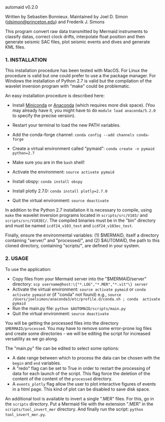 automaid v0.2.0

Written by Sebastien Bonnieux.
Maintained by Joel D. Simon (jdsimon@princeton.edu) and Frederik J. Simons

This program convert raw data transmitted by Mermaid instruments to classify
datas, correct clock drifts, interpolate float position and then generate
seismic SAC files, plot seismic events and dives and generate KML files.

### 1. INSTALLATION

This installation procedure has been tested with MacOS. For Linux the
procedure is valid but one could prefer to use a the package manager.
For Windows the installation of Python 2.7 is valid but the
compilation of the wavelet inversion program with "make" could be
problematic.

An easy installation procedure is described here:

* Install [Miniconda](https://conda.io/miniconda.html) or
  [Anaconda](https://www.anaconda.com/download/) (which requires more
  disk space). (You may already have it, you might have to do `module
  load anaconda/5.2.0` to specify the precise version).
* Restart your terminal to load the new PATH variables.
* Add the conda-forge channel:
  `conda config --add channels conda-forge`
* Create a virtual environment called "pymaid":
  `conda create -n pymaid python=2.7`

* Make sure you are in the `bash` shell!

* Activate the environment:
  `source activate pymaid`
* Install obspy:
  `conda install obspy`
* Install plotly 2.7.0:
  `conda install plotly=2.7.0`
* Quit the virtual environment:
  `source deactivate`

In addition to the Python 2.7 installation it is necessary to compile,
using `make` the wavelet inversion programs located in
`scripts/src/V103/` and `scripts/src/V103EC/`. The compiled binaries
must be in the "bin" directory and must be named `icdf24_v103_test` and
`icdf24_v103ec_test`.

Finally, ensure the environmental variables:
(1) $MERMAID, itself a directory containing "server/" and "processed/", and
(2) $AUTOMAID, the path to this cloned directory, containing "scripts/",
are defined in your system.

### 2. USAGE

To use the application:

* Copy files from your Mermaid server into the "$MERMAID/server" directory:
  `scp username@host:\{"*.LOG","*.MER","*.vit"\} server`
* Activate the virtual environment:
  `source activate pymaid` or `conda activate pymaid` or (if "conda" not found)
  e.g., `source /Users/joelsimon/anaconda3/etc/profile.d/conda.sh ; conda  activate pymaid`
* Run the main.py file:
  `python $AUTOMAID/scripts/main.py`
* Quit the virtual environment:
  `source deactivate`

You will be getting the processed files into the directory `$MERMAID/processed`.
You may have to remove some error-prone log files and create some directories -
we will be editing the script for increased versatility as we go along.

The "main.py" file can be edited to select some options:

* A date range between which to process the data can be chosen with
the `begin` and `end` variables.
* A "redo" flag can be set to True in order to restart the processing
of data for each launch of the script. This flag force the deletion
of the content of the content of the `processed` directory.
* A `events_plotly` flag allow the user to plot interactive figures
of events in a html page. This kind of plot can be disabled to save
disk space.

An additional tool is available to invert a single ".MER" files. For
this, go in the `scripts` directory. Put a Mermaid file with the
extension ".MER" in the `scripts/tool_invert_mer` directory. And
finally run the script: `python tool_invert_mer.py`.
